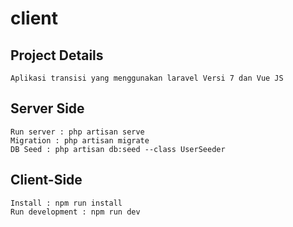 # client

## Project Details
```
Aplikasi transisi yang menggunakan laravel Versi 7 dan Vue JS
```

## Server Side

```
Run server : php artisan serve
Migration : php artisan migrate
DB Seed : php artisan db:seed --class UserSeeder
```

## Client-Side

```
Install : npm run install
Run development : npm run dev
```
